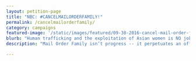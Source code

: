 ```yaml
---
layout: petition-page
title: "NBC: #CANCELMAILORDERFAMILY!"
permalink: /cancelmailorderfamily/
category: campaigns
featured-image: '/static/images/featured/09-30-2016-cancel-mail-order-family.jpg'
blurb: "Human trafficking and the exploitation of Asian women is NO joke."
description: "Mail Order Family isn’t progress -- it perpetuates an offensive stereotype of Asian women with NO Asian American writers attached to the project."

---
```

<link href='https://actionnetwork.org/css/style-embed-whitelabel.css' rel='stylesheet' type='text/css' /><script>window.yepnope || document.write('<script src="https://actionnetwork.org/includes/js/yepnope154-min.js"><\/script>');</script><script src='https://actionnetwork.org/widgets/v2/petition/nbc-cancelmailorderfamily?format=js&source=widget&style=full'></script><div id='can-petition-area-nbc-cancelmailorderfamily' style='width: 100%'><!-- this div is the target for our HTML insertion --></div>